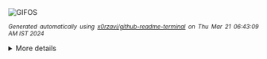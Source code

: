 <div align="justify">
<picture>
    <source media="(prefers-color-scheme: dark)" srcset="https://i.ibb.co/SR0PLhQ/output-gif.gif">
    <source media="(prefers-color-scheme: light)" srcset="https://i.ibb.co/SR0PLhQ/output-gif.gif">
    <img alt="GIFOS" src="https://i.ibb.co/SR0PLhQ/output-gif.gif">
</picture>

<sub><i>Generated automatically using [x0rzavi/github-readme-terminal](https://github.com/x0rzavi/github-readme-terminal) on Thu Mar 21 06:43:09 AM IST 2024</i></sub>

<details>
<summary>More details</summary>

</details>
</div>

<!-- Image deletion URL: https://ibb.co/8620hWz/75629829e69e37f12a5ca956888a20b0 -->